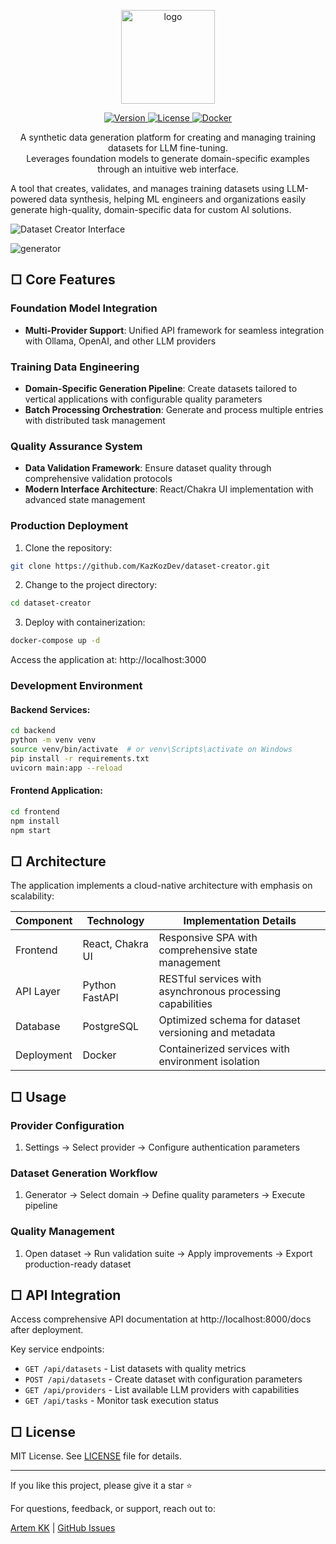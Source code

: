 
<p align="center">
  <img src="https://github.com/user-attachments/assets/503b816e-f2b7-4e75-8c10-8a13b1e755ca" alt="logo" width="150"/>
</p>
  
<p align="center">
  <a href="https://github.com/KazKozDev/dataset-creator">
    <img src="https://img.shields.io/badge/version-1.1.1-blue.svg" alt="Version">
  </a>
  <a href="https://github.com/KazKozDev/dataset-creator/blob/main/LICENSE">
    <img src="https://img.shields.io/badge/license-MIT-green.svg" alt="License">
  </a>
  <a href="https://github.com/KazKozDev/dataset-creator/blob/main/docker-compose.yml">
    <img src="https://img.shields.io/badge/docker-ready-brightgreen.svg" alt="Docker">
  </a>
</p>

<p align="center">
  A synthetic data generation platform for creating and managing training datasets for LLM fine-tuning. <br>
  Leverages foundation models to generate domain-specific examples through an intuitive web interface.
</p>

A tool that creates, validates, and manages training datasets using LLM-powered data synthesis, helping ML engineers and organizations easily generate high-quality, domain-specific data for custom AI solutions.

![Dataset Creator Interface](https://github.com/user-attachments/assets/3dedfdaa-0ea2-4667-b43d-ba6fe68fa985)

![generator](https://github.com/user-attachments/assets/d6654f21-dd34-4c2c-a76a-cc5b4bd14712)

## □ Core Features

### Foundation Model Integration
- **Multi-Provider Support**: Unified API framework for seamless integration with Ollama, OpenAI, and other LLM providers

### Training Data Engineering
- **Domain-Specific Generation Pipeline**: Create datasets tailored to vertical applications with configurable quality parameters
- **Batch Processing Orchestration**: Generate and process multiple entries with distributed task management

### Quality Assurance System
- **Data Validation Framework**: Ensure dataset quality through comprehensive validation protocols
- **Modern Interface Architecture**: React/Chakra UI implementation with advanced state management

### Production Deployment
1. Clone the repository:
```bash
git clone https://github.com/KazKozDev/dataset-creator.git
```

2. Change to the project directory:
```bash
cd dataset-creator
```

3. Deploy with containerization:
```bash
docker-compose up -d
```

Access the application at: http://localhost:3000

### Development Environment

#### Backend Services:
```bash
cd backend
python -m venv venv
source venv/bin/activate  # or venv\Scripts\activate on Windows
pip install -r requirements.txt
uvicorn main:app --reload
```

#### Frontend Application:
```bash
cd frontend
npm install
npm start
```

## □ Architecture

The application implements a cloud-native architecture with emphasis on scalability:

| Component | Technology | Implementation Details |
|-----------|------------|---------|
| Frontend  | React, Chakra UI | Responsive SPA with comprehensive state management |
| API Layer | Python FastAPI | RESTful services with asynchronous processing capabilities |
| Database  | PostgreSQL | Optimized schema for dataset versioning and metadata |
| Deployment| Docker | Containerized services with environment isolation |

## □ Usage

### Provider Configuration
1. Settings → Select provider → Configure authentication parameters

### Dataset Generation Workflow
1. Generator → Select domain → Define quality parameters → Execute pipeline

### Quality Management
1. Open dataset → Run validation suite → Apply improvements → Export production-ready dataset

## □ API Integration

Access comprehensive API documentation at http://localhost:8000/docs after deployment.

Key service endpoints:
- `GET /api/datasets` - List datasets with quality metrics
- `POST /api/datasets` - Create dataset with configuration parameters
- `GET /api/providers` - List available LLM providers with capabilities
- `GET /api/tasks` - Monitor task execution status

## □ License

MIT License. See [LICENSE](https://github.com/KazKozDev/dataset-creator/blob/main/LICENSE) file for details.

---


If you like this project, please give it a star ⭐

For questions, feedback, or support, reach out to:

[Artem KK](https://www.linkedin.com/in/kazkozdev/) | [GitHub Issues](https://github.com/KazKozDev/dataset-creator/issues)
